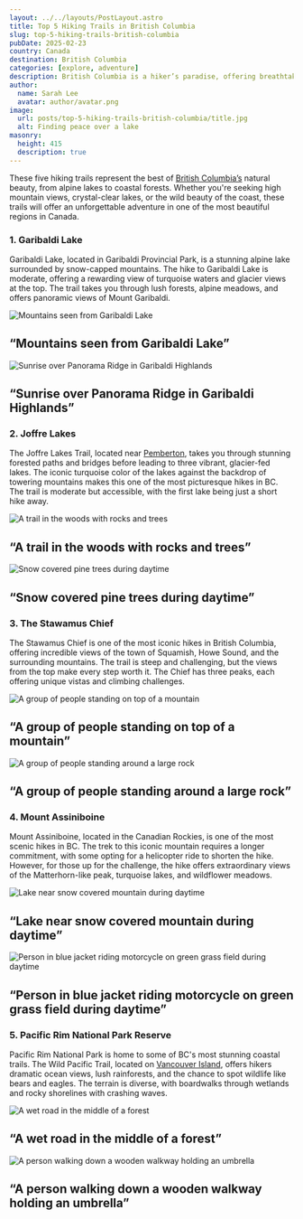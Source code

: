 ```yaml
---
layout: ../../layouts/PostLayout.astro
title: Top 5 Hiking Trails in British Columbia
slug: top-5-hiking-trails-british-columbia
pubDate: 2025-02-23
country: Canada
destination: British Columbia
categories: [explore, adventure]
description: British Columbia is a hiker’s paradise, offering breathtaking trails that range from serene lakes to majestic mountain peaks. Whether youre a beginner or an experienced trekker, BC’s diverse landscapes provide hikes for all levels. Discover the top 5 trails that promise unforgettable adventures in this stunning province.
author:
  name: Sarah Lee
  avatar: author/avatar.png
image:
  url: posts/top-5-hiking-trails-british-columbia/title.jpg
  alt: Finding peace over a lake
masonry:
  height: 415
  description: true
---
```


<div class="md-space"></div>
<p class="md-paragraph">
    <span class="md-first-letter">T</span>hese five hiking trails represent the best of <a class="md-link" href="/">British Columbia’s</a> natural beauty, from alpine lakes to coastal forests. Whether you're seeking high mountain views, crystal-clear lakes, or the wild beauty of the coast, <span class="md-underline">these trails will offer an unforgettable adventure in one of the most beautiful regions in Canada.</span>
</p>
<div class="md-space-xl"></div>
<h3 class="ui-post-title" id="typical-costs">1. Garibaldi Lake</h3>

<p class="md-paragraph">Garibaldi Lake, located in Garibaldi Provincial Park, is a stunning alpine lake surrounded by snow-capped mountains. The hike to Garibaldi Lake is moderate, <span class="md-underline">offering a rewarding view of turquoise waters and glacier views at the top.</span> The trail takes you through lush forests, alpine meadows, and offers panoramic views of Mount Garibaldi.</p>

<div class="md-images">
  <div class="md-image">
      <img class="img h-100" src="/posts/top-5-hiking-trails-british-columbia/garibaldi-lake-1.jpg" alt="Mountains seen from Garibaldi Lake">
      <h2 class="md-img-description">“Mountains seen from Garibaldi Lake”</h2>
  </div>
  <div class="md-image">
      <img class="img h-100" src="/posts/top-5-hiking-trails-british-columbia/garibaldi-lake-2.jpg" alt="Sunrise over Panorama Ridge in Garibaldi Highlands">
      <h2 class="md-img-description">“Sunrise over Panorama Ridge in Garibaldi Highlands”</h2>
  </div>
</div>

<div class="md-space-xl"></div>
<h3 class="ui-post-title" id="typical-costs">2. Joffre Lakes</h3>
<p class="md-paragraph">The Joffre Lakes Trail, located near <a class="md-link" href="/">Pemberton</a>, takes you through stunning forested paths and bridges before leading to three vibrant, glacier-fed lakes. The iconic turquoise color of the lakes against the backdrop of towering mountains makes this one of the most picturesque hikes in BC. The trail is moderate but accessible, with the first lake being just a short hike away.</p>
<div class="md-images">
  <div class="md-image">
      <img class="img h-100" src="/posts/top-5-hiking-trails-british-columbia/joffre-lakes-trail-1.jpg" alt="A trail in the woods with rocks and trees">
      <h2 class="md-img-description">“A trail in the woods with rocks and trees”</h2>
  </div>
  <div class="md-image">
      <img class="img h-100" src="/posts/top-5-hiking-trails-british-columbia/joffre-lakes-trail-2.jpg" alt="Snow covered pine trees during daytime">
      <h2 class="md-img-description">“Snow covered pine trees during daytime”</h2>
  </div>
</div>

<div class="md-space-xl"></div>
<h3 class="ui-post-title" id="typical-costs">3. The Stawamus Chief</h3>
<p class="md-paragraph">The Stawamus Chief is one of the most iconic hikes in British Columbia, offering incredible views of the town of Squamish, Howe Sound, and the surrounding mountains. <span class="md-underline">The trail is steep and challenging, but the views from the top make every step worth it.</span> The Chief has three peaks, each offering unique vistas and climbing challenges.</p>
<div class="md-images">
  <div class="md-image">
      <img class="img h-100" src="/posts/top-5-hiking-trails-british-columbia/stawamus-chief-1.jpg" alt="A group of people standing on top of a mountain">
      <h2 class="md-img-description">“A group of people standing on top of a mountain”</h2>
  </div>
  <div class="md-image">
      <img class="img h-100" src="/posts/top-5-hiking-trails-british-columbia/stawamus-chief-2.jpg" alt="A group of people standing around a large rock">
      <h2 class="md-img-description">“A group of people standing around a large rock”</h2>
  </div>
</div>

<div class="md-space-xl"></div>
<h3 class="ui-post-title" id="typical-costs">4. Mount Assiniboine</h3>
<p class="md-paragraph">Mount Assiniboine, located in the Canadian Rockies, is one of the most scenic hikes in BC. The trek to this iconic mountain requires a longer commitment, with some opting for a helicopter ride to shorten the hike. However, for those up for the challenge, the hike offers extraordinary views of the Matterhorn-like peak, turquoise lakes, and wildflower meadows.</p>
<div class="md-images">
  <div class="md-image">
      <img class="img h-100" src="/posts/top-5-hiking-trails-british-columbia/mount-assiniboine-1.jpg" alt="Lake near snow covered mountain during daytime">
      <h2 class="md-img-description">“Lake near snow covered mountain during daytime”</h2>
  </div>
  <div class="md-image">
      <img class="img h-100" src="/posts/top-5-hiking-trails-british-columbia/mount-assiniboine-2.jpg" alt="Person in blue jacket riding motorcycle on green grass field during daytime">
      <h2 class="md-img-description">“Person in blue jacket riding motorcycle on green grass field during daytime”</h2>
  </div>
</div>

<div class="md-space-xl"></div>
<h3 class="ui-post-title" id="typical-costs">5. Pacific Rim National Park Reserve</h3>
<p class="md-paragraph">Pacific Rim National Park is home to some of BC's <span class="md-underline">most stunning coastal trails</span>. The Wild Pacific Trail, located on <a class="md-link" href="/">Vancouver Island</a>, offers hikers dramatic ocean views, lush rainforests, and the chance to spot wildlife like bears and eagles. The terrain is diverse, with boardwalks through wetlands and rocky shorelines with crashing waves.</p>
<div class="md-images">
  <div class="md-image">
      <img class="img h-100" src="/posts/top-5-hiking-trails-british-columbia/pacific-rim-national-park-reserve-1.jpg" alt="A wet road in the middle of a forest">
      <h2 class="md-img-description">“A wet road in the middle of a forest”</h2>
  </div>
  <div class="md-image">
      <img class="img h-100" src="/posts/top-5-hiking-trails-british-columbia/pacific-rim-national-park-reserve-2.jpg" alt="A person walking down a wooden walkway holding an umbrella">
      <h2 class="md-img-description">“A person walking down a wooden walkway holding an umbrella”</h2>
  </div>
</div>
